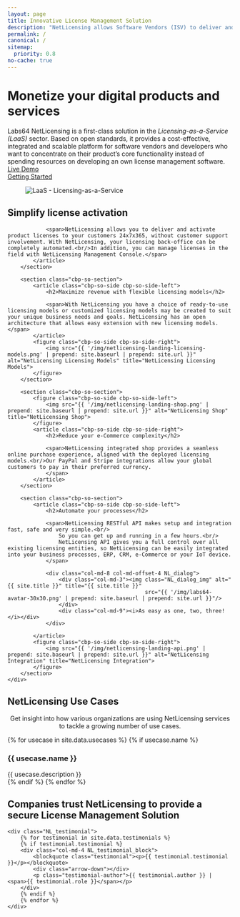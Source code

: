 ```yaml
---
layout: page
title: Innovative License Management Solution
description: "NetLicensing allows Software Vendors (ISV) to deliver and activate product licenses online and provides the ability to adopt numerous ready-to-use licensing models"
permalink: /
canonical: /
sitemap:
  priority: 0.8
no-cache: true
---
```

<div class="row NL_main_banner">
    <div class="col-md-8 col-md-offset-2 NL_about">
        <h1>Monetize your digital products and services</h1>
        <span>Labs64 NetLicensing is a first-class solution in the <i>Licensing-as-a-Service (LaaS)</i> sector. Based on open standards, it provides a cost-effective, integrated and scalable platform for software vendors and developers who want to concentrate on their product’s core functionality instead of spending resources on developing an own license management software.</span>
        <div class="row">
            <div class="col-md-4 col-md-offset-2">
                <a href="/demo-optin/"
                   class="NL_button button_main NL_light_btn" role="button"><i class="fa fa-eye"></i>Live Demo</a>
            </div>
            <div class="col-md-4">
                <a href="/getting-started/"
                   class="NL_button button_main NL_light_btn" role="button"><i class="fa fa-rocket"></i>Getting Started</a>
            </div>
        </div>
    </div>
</div>

<div class="row">
    <div id="cbp-so-scroller" class="cbp-so-scroller NL_intro">
        <section class="cbp-so-section">
            <figure class="cbp-so-side cbp-so-side-left">
                <img src="{{ '/img/netlicensing-landing-laas.png' | prepend: site.baseurl | prepend: site.url }}" alt="LaaS - Licensing-as-a-Service" title="LaaS - Licensing-as-a-Service">
            </figure>
            <article class="cbp-so-side cbp-so-side-right">
                <h2>Simplify license activation</h2>

                <span>NetLicensing allows you to deliver and activate product licenses to your customers 24x7x365, without customer support involvement. With NetLicensing, your licensing back-office can be completely automated.<br/>In addition, you can manage licenses in the field with NetLicensing Management Console.</span>
            </article>
        </section>

        <section class="cbp-so-section">
            <article class="cbp-so-side cbp-so-side-left">
                <h2>Maximize revenue with flexible licensing models</h2>

                <span>With NetLicensing you have a choice of ready-to-use licensing models or customized licensing models may be created to suit your unique business needs and goals. NetLicensing has an open architecture that allows easy extension with new licensing models.</span>
            </article>
            <figure class="cbp-so-side cbp-so-side-right">
                <img src="{{ '/img/netlicensing-landing-licensing-models.png' | prepend: site.baseurl | prepend: site.url }}" alt="NetLicensing Licensing Models" title="NetLicensing Licensing Models">
            </figure>
        </section>

        <section class="cbp-so-section">
            <figure class="cbp-so-side cbp-so-side-left">
                <img src="{{ '/img/netlicensing-landing-shop.png' | prepend: site.baseurl | prepend: site.url }}" alt="NetLicensing Shop" title="NetLicensing Shop">
            </figure>
            <article class="cbp-so-side cbp-so-side-right">
                <h2>Reduce your e-Commerce complexity</h2>

                <span>NetLicensing integrated shop provides a seamless online purchase experience, aligned with the deployed licensing models.<br/>Our PayPal and Stripe integrations allow your global customers to pay in their preferred currency.
                </span>
            </article>
        </section>

        <section class="cbp-so-section">
            <article class="cbp-so-side cbp-so-side-left">
                <h2>Automate your processes</h2>

                <span>NetLicensing RESTful API makes setup and integration fast, safe and very simple.<br/>
                    So you can get up and running in a few hours.<br/>
                    NetLicensing API gives you a full control over all existing licensing entities, so NetLicensing can be easily integrated into your business processes, ERP, CRM, e-Commerce or your IoT device.
                </span>

                <div class="col-md-8 col-md-offset-4 NL_dialog">
                    <div class="col-md-3"><img class="NL_dialog_img" alt="{{ site.title }}" title="{{ site.title }}"
                                               src="{{ '/img/labs64-avatar-30x30.png' | prepend: site.baseurl | prepend: site.url }}"/>
                    </div>
                    <div class="col-md-9"><i>As easy as one, two, three!</i></div>
                </div>

            </article>
            <figure class="cbp-so-side cbp-so-side-right">
                <img src="{{ '/img/netlicensing-landing-api.png' | prepend: site.baseurl | prepend: site.url }}" alt="NetLicensing Integration" title="NetLicensing Integration">
            </figure>
        </section>
    </div>
</div>

<!--
<div class="row">
    <div class="col-md-12 NL_container">
        <div class="col-md-6 col-md-offset-3 NL_container_text">
            <h2>Signup for a NetLicensing account</h2>
            <span>Join the hundreds of happy NetLicensing customers.</span>

            <form action="https://go.netlicensing.io/console/v2/content/register.xhtml" method="GET"
                  name="register" id="register"
                  novalidate>
                <button type="submit" class="NL_button button_main NL_dark_btn NL_wide_btn">
                    <i class="fa fa-user-plus"></i>Start Your Free License Management
                </button>
            </form>
        </div>
    </div>
</div>
-->

<div class="row NL_block">
    <h2 class="col-md-12">NetLicensing Use Cases</h2>
    <p class="col-md-8 col-md-offset-2" style="text-align:center;">Get insight into how various organizations are using NetLicensing services to tackle a growing number of use cases.</p>
</div>

<!-- Use Cases -->
<div class="row">
  <div class="col-md-12 NL_container">
    <div class="col-md-6 col-md-offset-3 NL_container_text nlic-usecases">
      {% for usecase in site.data.usecases %}
      {% if usecase.name %}
      <div>
        <h3>{{ usecase.name }}</h3>
        <span>{{ usecase.description }}</span>
      </div>
      {% endif %}
      {% endfor %}
    </div>
  </div>
</div>

<div class="row NL_block">
    <h2 class="col-md-12">Companies trust NetLicensing to provide a secure License Management Solution</h2>

    <div class="NL_testimonial">
        {% for testimonial in site.data.testimonials %}
        {% if testimonial.testimonial %}
        <div class="col-md-4 NL_testimonial_block">
            <blockquote class="testimonial"><p>{{ testimonial.testimonial }}</p></blockquote>
            <div class="arrow-down"></div>
            <p class="testimonial-author">{{ testimonial.author }} | <span>{{ testimonial.role }}</span></p>
        </div>
        {% endif %}
        {% endfor %}
    </div>
</div>
